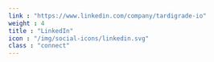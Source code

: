```yaml
---
link : "https://www.linkedin.com/company/tardigrade-io"
weight : 4
title : "LinkedIn"
icon : "/img/social-icons/linkedin.svg"
class : "connect"
---
```

